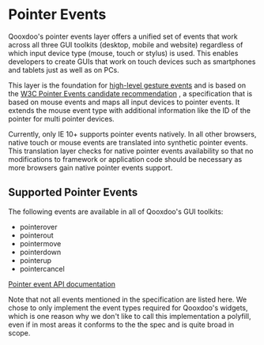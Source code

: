 # Pointer Events

Qooxdoo's pointer events layer offers a unified set of events that
work across all three GUI toolkits (desktop, mobile and website)
regardless of which input device type (mouse, touch or stylus) is
used. This enables developers to create GUIs that work on touch
devices such as smartphones and tablets just as well as on PCs.

This layer is the foundation for [high-level gesture events](gestures.md)
             and is based on the [W3C Pointer Events candidate
recommendation](http://www.w3.org/TR/pointerevents/)     , a
specification that is based on mouse events and maps all input devices
to pointer events. It extends the mouse event type with additional
information like the ID of the pointer for multi pointer devices.

Currently, only IE 10+ supports pointer events natively. In all other
browsers, native touch or mouse events are translated into synthetic
pointer events. This translation layer checks for native pointer
events availability so that no modifications to framework or
application code should be necessary as more browsers gain native
pointer events support.

## Supported Pointer Events

The following events are available in all of Qooxdoo's GUI toolkits:

-   pointerover
-   pointerout
-   pointermove
-   pointerdown
-   pointerup
-   pointercancel

[Pointer event API documentation](apps://apiviewer/#qx.event.type.Pointer)

Note that not all events mentioned in the specification are listed
here. We chose to only implement the event types required for
Qooxdoo's widgets, which is one reason why we don't like to call this
implementation a polyfill, even if in most areas it conforms to the
the spec and is quite broad in scope.
